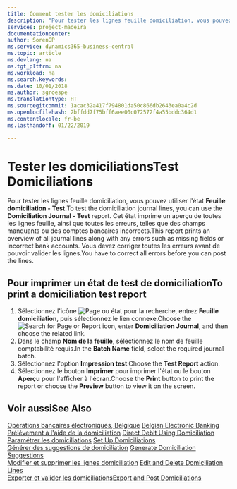 ```yaml
---
title: Comment tester les domiciliations
description: "Pour tester les lignes feuille domiciliation, vous pouvez utiliser l'état Feuille domiciliation - Test. Cet état imprime un aperçu de toutes les lignes feuille, ainsi que toutes les erreurs, telles que des champs manquants ou des comptes bancaires incorrects."
services: project-madeira
documentationcenter: 
author: SorenGP
ms.service: dynamics365-business-central
ms.topic: article
ms.devlang: na
ms.tgt_pltfrm: na
ms.workload: na
ms.search.keywords: 
ms.date: 10/01/2018
ms.author: sgroespe
ms.translationtype: HT
ms.sourcegitcommit: 1acac32a417f794801da50c866db2643ea0a4c2d
ms.openlocfilehash: 2bffdd7f75bff6aee00c072572f4a55bddc364d1
ms.contentlocale: fr-be
ms.lasthandoff: 01/22/2019

---
```

# <a name="test-domiciliations"></a><span data-ttu-id="6d975-104">Tester les domiciliations</span><span class="sxs-lookup"><span data-stu-id="6d975-104">Test Domiciliations</span></span>
<span data-ttu-id="6d975-105">Pour tester les lignes feuille domiciliation, vous pouvez utiliser l'état **Feuille domiciliation - Test**.</span><span class="sxs-lookup"><span data-stu-id="6d975-105">To test the domiciliation journal lines, you can use the **Domiciliation Journal - Test** report.</span></span> <span data-ttu-id="6d975-106">Cet état imprime un aperçu de toutes les lignes feuille, ainsi que toutes les erreurs, telles que des champs manquants ou des comptes bancaires incorrects.</span><span class="sxs-lookup"><span data-stu-id="6d975-106">This report prints an overview of all journal lines along with any errors such as missing fields or incorrect bank accounts.</span></span> <span data-ttu-id="6d975-107">Vous devez corriger toutes les erreurs avant de pouvoir valider les lignes.</span><span class="sxs-lookup"><span data-stu-id="6d975-107">You have to correct all errors before you can post the lines.</span></span>  

## <a name="to-print-a-domiciliation-test-report"></a><span data-ttu-id="6d975-108">Pour imprimer un état de test de domiciliation</span><span class="sxs-lookup"><span data-stu-id="6d975-108">To print a domiciliation test report</span></span>  

1.  <span data-ttu-id="6d975-109">Sélectionnez l'icône ![Page ou état pour la recherche](../../media/ui-search/search_small.png "icône Page ou état pour la recherche"), entrez **Feuille domiciliation**, puis sélectionnez le lien connexe.</span><span class="sxs-lookup"><span data-stu-id="6d975-109">Choose the ![Search for Page or Report](../../media/ui-search/search_small.png "Search for Page or Report icon") icon, enter **Domiciliation Journal**, and then choose the related link.</span></span>  
2.  <span data-ttu-id="6d975-110">Dans le champ **Nom de la feuille**, sélectionnez le nom de feuille comptabilité requis.</span><span class="sxs-lookup"><span data-stu-id="6d975-110">In the **Batch Name** field, select the required journal batch.</span></span>  
3.  <span data-ttu-id="6d975-111">Sélectionnez l'option **Impression test**.</span><span class="sxs-lookup"><span data-stu-id="6d975-111">Choose the **Test Report** action.</span></span>  
4.  <span data-ttu-id="6d975-112">Sélectionnez le bouton **Imprimer** pour imprimer l'état ou le bouton **Aperçu** pour l'afficher à l'écran.</span><span class="sxs-lookup"><span data-stu-id="6d975-112">Choose the **Print** button to print the report or choose the **Preview** button to view it on the screen.</span></span>  

## <a name="see-also"></a><span data-ttu-id="6d975-113">Voir aussi</span><span class="sxs-lookup"><span data-stu-id="6d975-113">See Also</span></span>  
 <span data-ttu-id="6d975-114">[Opérations bancaires électroniques, Belgique](belgian-electronic-banking.md) </span><span class="sxs-lookup"><span data-stu-id="6d975-114">[Belgian Electronic Banking](belgian-electronic-banking.md) </span></span>  
 <span data-ttu-id="6d975-115">[Prélévement à l'aide de la domiciliation](direct-debit-using-domiciliation.md) </span><span class="sxs-lookup"><span data-stu-id="6d975-115">[Direct Debit Using Domiciliation](direct-debit-using-domiciliation.md) </span></span>  
 <span data-ttu-id="6d975-116">[Paramétrer les domiciliations](how-to-set-up-domiciliations.md) </span><span class="sxs-lookup"><span data-stu-id="6d975-116">[Set Up Domiciliations](how-to-set-up-domiciliations.md) </span></span>  
 <span data-ttu-id="6d975-117">[Générer des suggestions de domiciliation](how-to-generate-domiciliation-suggestions.md) </span><span class="sxs-lookup"><span data-stu-id="6d975-117">[Generate Domiciliation Suggestions](how-to-generate-domiciliation-suggestions.md) </span></span>  
 <span data-ttu-id="6d975-118">[Modifier et supprimer les lignes domiciliation](how-to-edit-and-delete-domiciliation-lines.md) </span><span class="sxs-lookup"><span data-stu-id="6d975-118">[Edit and Delete Domiciliation Lines](how-to-edit-and-delete-domiciliation-lines.md) </span></span>  
 [<span data-ttu-id="6d975-119">Exporter et valider les domiciliations</span><span class="sxs-lookup"><span data-stu-id="6d975-119">Export and Post Domiciliations</span></span>](how-to-export-and-post-domiciliations.md)

